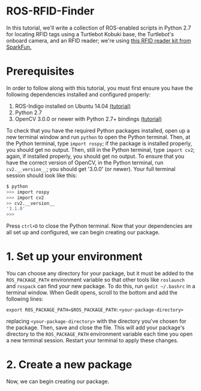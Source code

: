 # ROS-RFID-Finder
In this tutorial, we'll write a collection of ROS-enabled scripts in Python 2.7 for locating RFID tags using a Turtlebot Kobuki base, the Turtlebot's onboard camera, and an RFID reader; we're using [this RFID reader kit from SparkFun.](https://www.sparkfun.com/products/13198)

# Prerequisites
In order to follow along with this tutorial, you must first ensure you have the following dependencies installed and configured properly:

1. ROS-Indigo installed on Ubuntu 14.04 [(tutorial)](http://wiki.ros.org/indigo/Installation/Ubuntu)
2. Python 2.7
3. OpenCV 3.0.0 or newer with Python 2.7+ bindings [(tutorial)](http://www.pyimagesearch.com/2015/06/22/install-opencv-3-0-and-python-2-7-on-ubuntu/)

To check that you have the required Python packages installed, open up a new terminal window and run `python` to open the Python terminal. Then, at the Python terminal, type `import rospy`; if the package is installed properly, you should get no output. Then, still in the Python terminal, type `import cv2`; again, if installed properly, you should get no output. To ensure that you have the correct version of OpenCV, in the Python terminal, run `cv2.__version__`; you should get '3.0.0' (or newer). Your full terminal session should look like this:
```bash
$ python
>>> import rospy
>>> import cv2
>> cv2.__version__
'3.1.0'
>>>
```
Press `ctrl+D` to close the Python terminal. Now that your dependencies are all set up and configured, we can begin creating our package.

# 1. Set up your environment
You can choose any directory for your package, but it must be added to the `ROS_PACKAGE_PATH` environment variable so that other tools like `roslaunch` and `rospack` can find your new package. To do this, run `gedit ~/.bashrc` in a terminal window. When Gedit opens, scroll to the bottom and add the following lines:
```
export ROS_PACKAGE_PATH=$ROS_PACKAGE_PATH:<your-package-directory>
```
replacing `<your-package-directory>` with the directory you've chosen for the package. Then, save and close the file. This will add your package's directory to the `ROS_PACKAGE_PATH` environment variable each time you open a new terminal session. Restart your terminal to apply these changes.

# 2. Create a new package
Now, we can begin creating our package.
